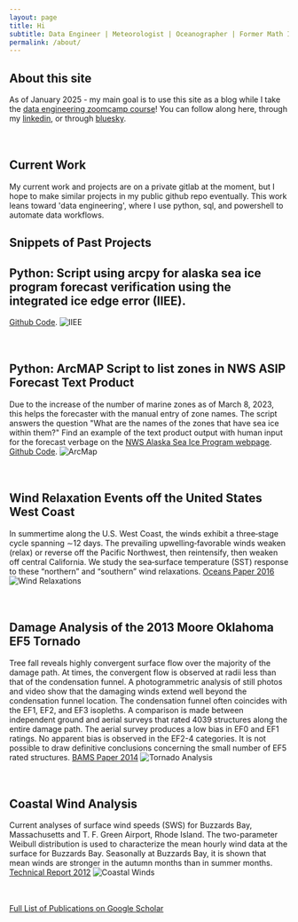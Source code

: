 ```yaml
---
layout: page
title: Hi
subtitle: Data Engineer | Meteorologist | Oceanographer | Former Math Instructor
permalink: /about/
---
```


## About this site

As of January 2025 - my main goal is to use this site as a blog while I take the [data engineering zoomcamp course](https://github.com/DataTalksClub/data-engineering-zoomcamp/tree/main)! You can follow along here, through my [linkedin](https://www.linkedin.com/in/kaylaflynn/), or through [bluesky](https://bsky.app/profile/cloudybluewave.bsky.social).
<br /><br /><br />

## Current Work
My current work and projects are on a private gitlab at the moment, but I hope to make similar projects in my public github repo eventually. This work leans toward 'data engineering', where I use python, sql, and powershell to automate data workflows. 

## Snippets of Past Projects

## Python: Script using arcpy for alaska sea ice program forecast verification using the integrated ice edge error (IIEE).
[Github Code](https://github.com/Tinker0425/IceEdgeVerification).
![IIEE](IIEE.png)
<br /><br /><br />

## Python: ArcMAP Script to list zones in NWS ASIP Forecast Text Product

Due to the increase of the number of marine zones as of March 8, 2023, this helps the forecaster with the manual entry of zone names. The script answers the question "What are the names of the zones that have sea ice within them?" Find an example of the text product output with human input for the forecast verbage on the [NWS Alaska Sea Ice Program webpage](https://tgftp.nws.noaa.gov/data/raw/fz/fzak80.pafc.ice.afc.txt). <br /> [Github Code](https://github.com/Tinker0425/ForecastTextFile).
![ArcMap](ArcMapCapture.PNG)
<br /><br /><br />

## Wind Relaxation Events off the United States West Coast

In summertime along the U.S. West Coast, the winds exhibit a three‐stage cycle spanning ∼12 days. The prevailing upwelling‐favorable winds weaken (relax) or reverse off the Pacific Northwest, then reintensify, then weaken off central California. We study the sea‐surface temperature (SST) response to these “northern” and “southern” wind relaxations. [Oceans Paper 2016](https://agupubs.onlinelibrary.wiley.com/doi/full/10.1002/2016JC012613) 
![Wind Relaxations](Relax2016.png)
<br /><br /><br />

## Damage Analysis of the 2013 Moore Oklahoma EF5 Tornado

Tree fall reveals highly convergent surface flow over the majority of the damage path. At times, the convergent flow is observed at radii less than that of the condensation funnel. A photogrammetric analysis of still photos and video show that the damaging winds extend well beyond the condensation funnel location. The condensation funnel often coincides with the EF1, EF2, and EF3 isopleths. A comparison is made between independent ground and aerial surveys that rated 4039 structures along the entire damage path. The aerial survey produces a low bias in EF0 and EF1 ratings. No apparent bias is observed in the EF2-4 categories. It is not possible to draw definitive conclusions concerning the small number of EF5 rated structures.
[BAMS Paper 2014](https://journals.ametsoc.org/view/journals/bams/95/10/bams-d-14-00033.1.xml) 
![Tornado Analysis](tornado2013.png)
<br /><br /><br />

## Coastal Wind Analysis

Current analyses of surface wind speeds (SWS) for Buzzards Bay, Massachusetts and T. F. Green Airport, Rhode Island. The two-parameter Weibull
distribution is used to characterize the mean hourly wind data at the surface for Buzzards Bay. Seasonally at Buzzards Bay, it is shown that mean winds are stronger in the autumn months than in summer months. [Technical Report 2012](https://digitalcommons.uri.edu/cgi/viewcontent.cgi?article=1008&context=surfo_tech_reports)
![Coastal Winds](Winds2012.png)
<br /><br /><br />

[Full List of Publications on Google Scholar](https://scholar.google.com/citations?user=gnxY9nEAAAAJ&hl=en)


